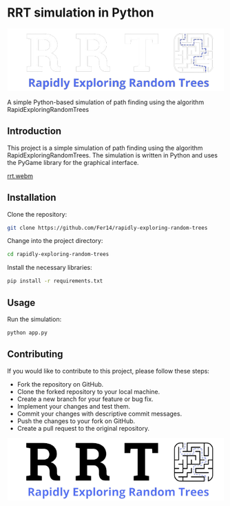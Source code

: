 # RRT simulation in Python

![logo](imgs/logo_white.png)


A simple Python-based simulation of path finding using the algorithm RapidExploringRandomTrees 


## Introduction

This project is a simple simulation of path finding using the algorithm RapidExploringRandomTrees. The simulation is written in Python and uses the PyGame library for the graphical interface.


[rrt.webm](https://github.com/Fer14/rapidly-exploring-random-trees/assets/36365106/0fd5a593-24a4-4073-a156-12c7c1aa4a0e)


## Installation

Clone the repository:

```bash
git clone https://github.com/Fer14/rapidly-exploring-random-trees
```

Change into the project directory:

```bash
cd rapidly-exploring-random-trees
``````

Install the necessary libraries:

```bash
pip install -r requirements.txt
```


## Usage

Run the simulation:

```bash
python app.py
```



## Contributing

If you would like to contribute to this project, please follow these steps:

- Fork the repository on GitHub.
- Clone the forked repository to your local machine.
- Create a new branch for your feature or bug fix.
- Implement your changes and test them.
- Commit your changes with descriptive commit messages.
- Push the changes to your fork on GitHub.
- Create a pull request to the original repository.

![logo](imgs/logo_black.png)
